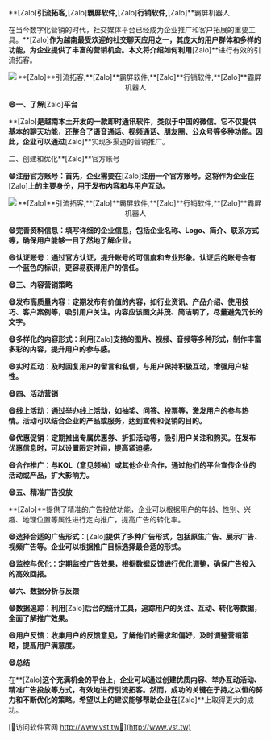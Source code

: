 **[Zalo]**引流拓客,**[Zalo]**霸屏软件,**[Zalo]**行销软件,**[Zalo]**霸屏机器人

在当今数字化营销的时代，社交媒体平台已经成为企业推广和客户拓展的重要工具。**[Zalo]**作为越南最受欢迎的社交聊天应用之一，其庞大的用户群体和多样的功能，为企业提供了丰富的营销机会。本文将介绍如何利用**[Zalo]**进行有效的引流拓客。

 <center><img src="https://vst.tw/MP4/tuiguang/png/8.png" alt="**[Zalo]**引流拓客,**[Zalo]**霸屏软件,**[Zalo]**行销软件,**[Zalo]**霸屏机器人"></center>

**😄一、了解**[Zalo]**平台**

**[Zalo]**是越南本土开发的一款即时通讯软件，类似于中国的微信。它不仅提供基本的聊天功能，还整合了语音通话、视频通话、朋友圈、公众号等多种功能。因此，企业可以通过**[Zalo]**实现多渠道的营销推广。

二、创建和优化**[Zalo]**官方账号

**😄注册官方账号：首先，企业需要在**[Zalo]**注册一个官方账号。这将作为企业在**[Zalo]**上的主要身份，用于发布内容和与用户互动。**

 <center><img src="https://vst.tw/MP4/tuiguang/png/0.png" alt="**[Zalo]**引流拓客,**[Zalo]**霸屏软件,**[Zalo]**行销软件,**[Zalo]**霸屏机器人"></center>

**😄完善资料信息：填写详细的企业信息，包括企业名称、Logo、简介、联系方式等，确保用户能够一目了然地了解企业。**

**😄认证账号：通过官方认证，提升账号的可信度和专业形象。认证后的账号会有一个蓝色的标识，更容易获得用户的信任。**

**😄三、内容营销策略**

**😄发布高质量内容：定期发布有价值的内容，如行业资讯、产品介绍、使用技巧、客户案例等，吸引用户关注。内容应该图文并茂、简洁明了，尽量避免冗长的文字。**

**😄多样化的内容形式：利用**[Zalo]**支持的图片、视频、音频等多种形式，制作丰富多彩的内容，提升用户的参与感。**

**😄实时互动：及时回复用户的留言和私信，与用户保持积极互动，增强用户粘性。**

**😄四、活动营销**

**😄线上活动：通过举办线上活动，如抽奖、问答、投票等，激发用户的参与热情。活动可以结合企业的产品或服务，达到宣传和促销的目的。**

**😄优惠促销：定期推出专属优惠券、折扣活动等，吸引用户关注和购买。在发布优惠信息时，可以设置限定时间，提高紧迫感。**

**😄合作推广：与KOL（意见领袖）或其他企业合作，通过他们的平台宣传企业的活动或产品，扩大影响力。**

**😄五、精准广告投放**

**[Zalo]**提供了精准的广告投放功能，企业可以根据用户的年龄、性别、兴趣、地理位置等属性进行定向推广，提高广告的转化率。

**😄选择合适的广告形式：**[Zalo]**提供了多种广告形式，包括原生广告、展示广告、视频广告等。企业可以根据推广目标选择最合适的形式。**

**😄监控与优化：定期监控广告效果，根据数据反馈进行优化调整，确保广告投入的高效回报。**

**😄六、数据分析与反馈**

**😄数据追踪：利用**[Zalo]**后台的统计工具，追踪用户的关注、互动、转化等数据，全面了解推广效果。**

**😄用户反馈：收集用户的反馈意见，了解他们的需求和偏好，及时调整营销策略，提高用户满意度。**

**😄总结**

在**[Zalo]**这个充满机会的平台上，企业可以通过创建优质内容、举办互动活动、精准广告投放等方式，有效地进行引流拓客。然而，成功的关键在于持之以恒的努力和不断优化的策略。希望以上的建议能够帮助企业在**[Zalo]**上取得更大的成功。


[👻访问软件官网 http://www.vst.tw👻](http://www.vst.tw)
